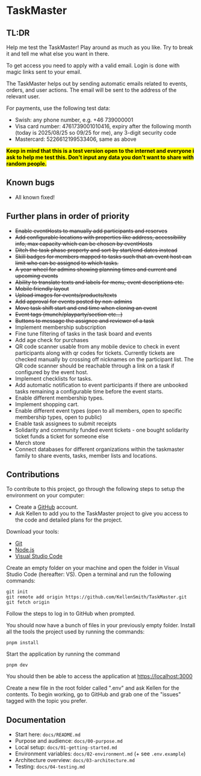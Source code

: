 # TaskMaster

## TL:DR

Help me test the TaskMaster!
Play around as much as you like. Try to break it and tell me what else you want in there.

To get access you need to apply with a valid email. Login is done with magic links sent to your email.

The TaskMaster helps out by sending automatic emails related to events, orders, and user actions. The email will be sent to the address of the relevant user.

For payments, use the following test data:

- Swish: any phone number, e.g. +46 739000001
- Visa card number: 4761739001010416, expiry after the following month (today is 2025/08/25 so 09/25 for me), any 3-digit security code
- Mastercard: 5226612199533406, same as above

<mark>**Keep in mind that this is a test version open to the internet and everyone i ask to help me test this. Don't input any data you don't want to share with random people.**</mark>

## Known bugs

- All known fixed!

## Further plans in order of priority

- ~~Enable eventHosts to manually add participants and reserves~~
- ~~Add configurable locations with properties like address, accessibility info, max capacity which can be chosen by eventHosts~~
- ~~Ditch the task phase property and sort by start/end dates instead~~
- ~~Skill badges for members mapped to tasks such that an event host can limit who can be assigned to which tasks.~~
- ~~A year wheel for admins showing planning times and current and upcoming events~~
- ~~Ability to translate texts and labels for menu, event descriptions etc.~~
- ~~Mobile friendly layout~~
- ~~Upload images for events/products/texts~~
- ~~Add approval for events posted by non-admins~~
- ~~Move task shift start and end time when cloning an event~~
- ~~Event tags (munch/playparty/section etc...)~~
- ~~Buttons to message the assignee and reviewer of a task~~
- Implement membership subscription
- Fine tune filtering of tasks in the task board and events
- Add age check for purchases
- QR code scanner usable from any mobile device to check in event participants along with qr codes for tickets. Currently tickets are checked manually by crossing off nicknames on the participant list. The QR code scanner should be reachable through a link on a task if configured by the event host.
- Implement checklists for tasks.
- Add automatic notification to event participants if there are unbooked tasks remaining a configurable time before the event starts.
- Enable different membership types.
- Implement shopping cart.
- Enable different event types (open to all members, open to specific membership types, open to public)
- Enable task assignees to submit receipts
- Solidarity and community funded event tickets - one bought solidarity ticket funds a ticket for someone else
- Merch store
- Connect databases for different organizations within the taskmaster family to share events, tasks, member lists and locations.

## Contributions

To contribute to this project, go through the following steps to setup the environment on your computer:

- Create a [GitHub](github.com) account.
- Ask Kellen to add you to the TaskMaster project to give you access to the code and detailed plans for the project.

Download your tools:

- [Git](https://git-scm.com/downloads)
- [Node.js](https://nodejs.org/en/download)
- [Visual Studio Code](https://visualstudio.microsoft.com/downloads/)

Create an empty folder on your machine and open the folder in Visual Studio Code (hereafter: VS). Open a terminal and run the following commands:

```
git init
git remote add origin https://github.com/KellenSmith/TaskMaster.git
git fetch origin
```

Follow the steps to log in to GitHub when prompted.

You should now have a bunch of files in your previously empty folder.
Install all the tools the project used by running the commands:

```
pnpm install
```

Start the application by running the command

```
pnpm dev
```

You should then be able to access the application at [https://localhost:3000](https://localhost:3000)

Create a new file in the root folder called ".env" and ask Kellen for the contents. To begin working, go to GitHub and grab one of the "issues" tagged with the topic you prefer.

## Documentation

- Start here: `docs/README.md`
- Purpose and audience: `docs/00-purpose.md`
- Local setup: `docs/01-getting-started.md`
- Environment variables: `docs/02-environment.md` (+ see `.env.example`)
- Architecture overview: `docs/03-architecture.md`
- Testing: `docs/04-testing.md`
